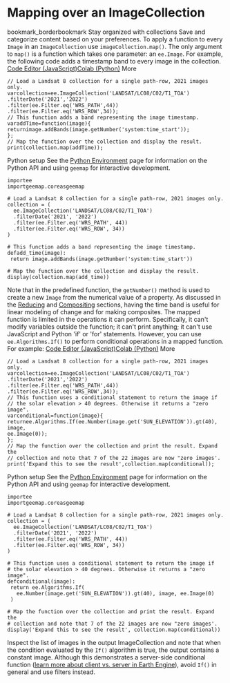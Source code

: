  
#  Mapping over an ImageCollection
bookmark_borderbookmark Stay organized with collections  Save and categorize content based on your preferences.
To apply a function to every `Image` in an `ImageCollection` use `imageCollection.map()`. The only argument to `map()` is a function which takes one parameter: an `ee.Image`. For example, the following code adds a timestamp band to every image in the collection.
[Code Editor (JavaScript)](https://developers.google.com/earth-engine/guides/ic_mapping#code-editor-javascript-sample)[Colab (Python)](https://developers.google.com/earth-engine/guides/ic_mapping#colab-python-sample) More
```
// Load a Landsat 8 collection for a single path-row, 2021 images only.
varcollection=ee.ImageCollection('LANDSAT/LC08/C02/T1_TOA')
.filterDate('2021','2022')
.filter(ee.Filter.eq('WRS_PATH',44))
.filter(ee.Filter.eq('WRS_ROW',34));
// This function adds a band representing the image timestamp.
varaddTime=function(image){
returnimage.addBands(image.getNumber('system:time_start'));
};
// Map the function over the collection and display the result.
print(collection.map(addTime));
```
Python setup
See the [ Python Environment](https://developers.google.com/earth-engine/guides/python_install) page for information on the Python API and using `geemap` for interactive development.
```
importee
importgeemap.coreasgeemap
```
```
# Load a Landsat 8 collection for a single path-row, 2021 images only.
collection = (
  ee.ImageCollection('LANDSAT/LC08/C02/T1_TOA')
  .filterDate('2021', '2022')
  .filter(ee.Filter.eq('WRS_PATH', 44))
  .filter(ee.Filter.eq('WRS_ROW', 34))
)

# This function adds a band representing the image timestamp.
defadd_time(image):
 return image.addBands(image.getNumber('system:time_start'))

# Map the function over the collection and display the result.
display(collection.map(add_time))
```

Note that in the predefined function, the `getNumber()` method is used to create a new `Image` from the numerical value of a property. As discussed in the [Reducing](https://developers.google.com/earth-engine/guides/ic_reducing) and [Compositing](https://developers.google.com/earth-engine/guides/ic_composite_mosaic) sections, having the time band is useful for linear modeling of change and for making composites.
The mapped function is limited in the operations it can perform. Specifically, it can't modify variables outside the function; it can't print anything; it can't use JavaScript and Python 'if' or 'for' statements. However, you can use `ee.Algorithms.If()` to perform conditional operations in a mapped function. For example:
[Code Editor (JavaScript)](https://developers.google.com/earth-engine/guides/ic_mapping#code-editor-javascript-sample)[Colab (Python)](https://developers.google.com/earth-engine/guides/ic_mapping#colab-python-sample) More
```
// Load a Landsat 8 collection for a single path-row, 2021 images only.
varcollection=ee.ImageCollection('LANDSAT/LC08/C02/T1_TOA')
.filterDate('2021','2022')
.filter(ee.Filter.eq('WRS_PATH',44))
.filter(ee.Filter.eq('WRS_ROW',34));
// This function uses a conditional statement to return the image if
// the solar elevation > 40 degrees. Otherwise it returns a "zero image".
varconditional=function(image){
returnee.Algorithms.If(ee.Number(image.get('SUN_ELEVATION')).gt(40),
image,
ee.Image(0));
};
// Map the function over the collection and print the result. Expand the
// collection and note that 7 of the 22 images are now "zero images'.
print('Expand this to see the result',collection.map(conditional));
```
Python setup
See the [ Python Environment](https://developers.google.com/earth-engine/guides/python_install) page for information on the Python API and using `geemap` for interactive development.
```
importee
importgeemap.coreasgeemap
```
```
# Load a Landsat 8 collection for a single path-row, 2021 images only.
collection = (
  ee.ImageCollection('LANDSAT/LC08/C02/T1_TOA')
  .filterDate('2021', '2022')
  .filter(ee.Filter.eq('WRS_PATH', 44))
  .filter(ee.Filter.eq('WRS_ROW', 34))
)

# This function uses a conditional statement to return the image if
# the solar elevation > 40 degrees. Otherwise it returns a "zero image".
defconditional(image):
 return ee.Algorithms.If(
   ee.Number(image.get('SUN_ELEVATION')).gt(40), image, ee.Image(0)
 )

# Map the function over the collection and print the result. Expand the
# collection and note that 7 of the 22 images are now "zero images'.
display('Expand this to see the result', collection.map(conditional))
```

Inspect the list of images in the output ImageCollection and note that when the condition evaluated by the `If()` algorithm is true, the output contains a constant image. Although this demonstrates a server-side conditional function ([learn more about client vs. server in Earth Engine](https://developers.google.com/earth-engine/guides/client_server)), avoid `If()` in general and use filters instead.

